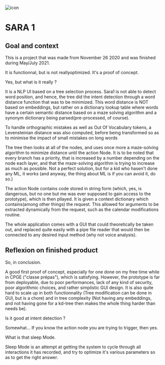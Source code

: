 ![icon](sara_1_icon.ico)
# SARA 1 

## Goal and context
This is a project that was made from November 26 2020 and was finished during May/July 2021.

It is functionnal, but is not reallyoptimized. It's a proof of concept.

Yes, but what is it really ?

It is a NLP UI based on a tree selection process.
Sara1 is not able to detect word position, and hence, the tree did the intent detection through a word distance function that was to be minimized.
This word distance is NOT based on embeddings, but rather on a dictionary lookup table where words have a certain 
semantic distance based on a maze solving algorithm and a synonym dictionary being parsed(pre-processed, of course).

To handle orthographic mistakes as well as Out Of Vocabulary tokens, a Levensteinian distance was also computed, before being transformed so as to 
minimise the impact of small mistakes on long words

The tree then looks at all of the nodes, and uses once more a maze-solving algorithm to minimize distance until the action Node. It is to be noted 
that every branch has a priority, that is increased by a number depending on the node each layer, and that the maze-solving algorithm is trying to 
increase as much as possible. Not a perfect solution, but for a kid who hasen't done any ML, it works (and anyway, the thing about ML is if you can
avoid it, do so.)

The action Node contains code stored in string form (which, yes, is dangerous, but no one but me was ever supposed to gain access to the prototype), 
which is then pllayed. It is given a context dictionary which contains(among other things) the request. This allowed for arguments to be extracted
dynamically from the request, such as the calendar modifications routine.

The whole application comes with a GUI that could theoretically be taken out, and replaced quite easily with a pipe file reader that would then be 
connected to any desired input method (why not voice analysis).

## Reflexion on finished product

So, in conclusion.

A good first proof of concept, especially for one done on my free time while in CPGE ("classe prépas"), which is satisfying. However, the prototype 
is far from deployable, due to poor performances, lack of any kind of security, poor algorithmic choices, and rather simplistic GUI design. 
It is also quite hard to scale up in both functionnality (Tree modification can be done in GUI, but is a chore) and in tree complexity (Not having
any embeddings, and not having gone for a kd-tree then makes the whole thing harder than needs be).

Is it good at intent detection ?

Somewhat... If you know the action node you are trying to trigger, then yes.

What is that sleep Mode.

Sleep Mode is an attempt at getting the system to cycle through all interactions it has recorded, and try to optimize it's various parameters so 
as to get the right answer.
